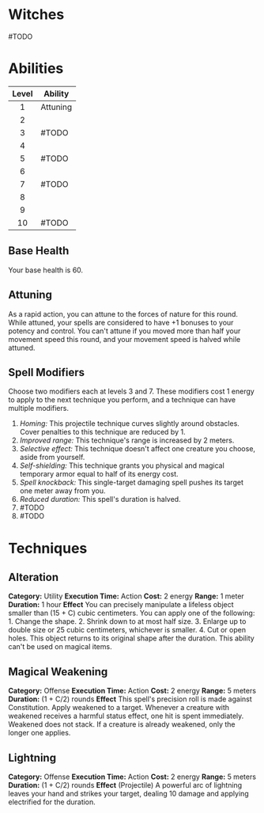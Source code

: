 # Witches
#TODO 

# Abilities

| Level | Ability  |
| :---: | -------- |
|   1   | Attuning |
|   2   |          |
|   3   | #TODO    |
|   4   |          |
|   5   | #TODO    |
|   6   |          |
|   7   | #TODO    |
|   8   |          |
|   9   |          |
|  10   | #TODO    |
## Base Health
Your base health is 60.

## Attuning
As a rapid action, you can attune to the forces of nature for this round. While attuned, your spells are considered to have +1 bonuses to your potency and control. You can't attune if you moved more than half your movement speed this round, and your movement speed is halved while attuned.

## Spell Modifiers
Choose two modifiers each at levels 3 and 7. 
These modifiers cost 1 energy to apply to the next technique you perform, and a technique can have multiple modifiers.
1. *Homing:* This projectile technique curves slightly around obstacles. Cover penalties to this technique are reduced by 1.
2. *Improved range:* This technique's range is increased by 2 meters.
3. *Selective effect:* This technique doesn't affect one creature you choose, aside from yourself.
4. *Self-shielding:* This technique grants you physical and magical temporary armor equal to half of its energy cost.
5. *Spell knockback:* This single-target damaging spell pushes its target one meter away from you. 
6. *Reduced duration:* This spell's duration is halved.
7. #TODO 
8. #TODO 

# Techniques
## Alteration
**Category:** Utility
**Execution Time:** Action
**Cost:** 2 energy
**Range:** 1 meter
**Duration:** 1 hour
**Effect**
	You can precisely manipulate a lifeless object smaller than (15 + C) cubic centimeters. You can apply one of the following:
	1. Change the shape.
	2. Shrink down to at most half size.
	3. Enlarge up to double size or 25 cubic centimeters, whichever is smaller.
	4. Cut or open holes.
	This object returns to its original shape after the duration. This ability can't be used on magical items.

## Magical Weakening
**Category:** Offense
**Execution Time:** Action
**Cost:** 2 energy 
**Range:** 5 meters
**Duration:** (1 + C/2) rounds
**Effect**
	This spell's precision roll is made against Constitution. 
	Apply weakened to a target. 
	Whenever a creature with weakened receives a harmful status effect, one hit is spent immediately.
	Weakened does not stack. If a creature is already weakened, only the longer one applies. 

## Lightning
**Category:** Offense
**Execution Time:** Action
**Cost:** 2 energy
**Range:** 5 meters
**Duration:** (1 + C/2) rounds
**Effect**
	(Projectile)
	A powerful arc of lightning leaves your hand and strikes your target, dealing 10 damage and applying electrified for the duration.